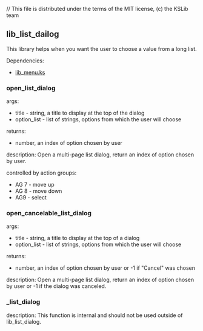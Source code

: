 // This file is distributed under the terms of the MIT license, (c) the KSLib team

## lib_list_dailog

This library helps when you want the user to choose a value from a long list.

Dependencies:
  * [lib_menu.ks](https://github.com/KSP-KOS/KSLib/blob/master/library/lib_menu.ks)

### open_list_dialog

args:
  * title - string, a title to display at the top of the dialog
  * option_list - list of strings, options from which the user will choose

returns:
  * number, an index of option chosen by user

description:
  Open a multi-page list dialog, return an index of option chosen by user.

controlled by action groups:
  * AG 7 - move up
  * AG 8 - move down
  * AG9 - select

### open_cancelable_list_dialog

args:
  * title - string, a title to display at the top of a dialog
  * option_list - list of strings, options from which the user will choose

returns:
  * number, an index of option chosen by user or -1 if "Cancel" was chosen

description:
  Open a multi-page list dialog, return an index of option chosen by user
  or -1 if the dialog was canceled.

### _list_dialog

description:
  This function is internal and should not be used outside of lib_list_dialog.
